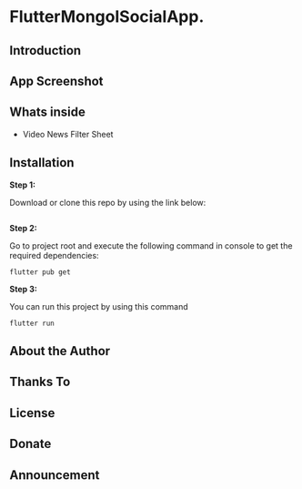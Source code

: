 # FlutterMongolSocialApp.

## Introduction


## App Screenshot



## Whats inside


- Video News Filter Sheet

## Installation

**Step 1:**

Download or clone this repo by using the link below:

```

```

**Step 2:**

Go to project root and execute the following command in console to get the required dependencies: 

```
flutter pub get 
```

**Step 3:**

You can run this project by using this command

```
flutter run
```


## About the Author



## Thanks To


## License

## Donate

## Announcement


